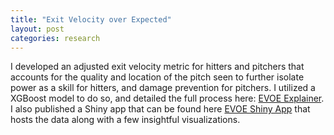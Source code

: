 ```yaml
---
title: "Exit Velocity over Expected"
layout: post
categories: research
---
```


I developed an adjusted exit velocity metric for hitters and pitchers that accounts for the quality and location of the pitch seen to further isolate power as a skill for hitters, and damage prevention for pitchers. I utilized a XGBoost model to do so, and detailed the full process here: [EVOE Explainer](https://medium.com/@ajaypatell8/exit-velocity-over-expected-a-dive-into-hitting-the-ball-hard-48176454c6b). I also published a Shiny app that can be found here [EVOE Shiny App](https://ajaypatel8.shinyapps.io/EVOE/) that hosts the data along with a few insightful visualizations.
